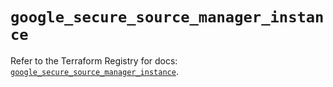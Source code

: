 # `google_secure_source_manager_instance`

Refer to the Terraform Registry for docs: [`google_secure_source_manager_instance`](https://registry.terraform.io/providers/hashicorp/google-beta/5.14.0/docs/resources/google_secure_source_manager_instance).
